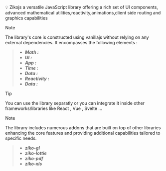 💡 Zikojs a versatile JavaScript library offering a rich set of UI components, advanced mathematical utilities,reactivity,animations,client side routing and graphics capabilities 

>[!Note]
The library's core is constructed using vanillajs without relying on any external dependencies. It encompasses the following elements : 
>- ***Math :*** 
>- ***UI :*** 
>- ***App :*** 
>- ***Time :*** 
>- ***Data :*** 
>- ***Reactivity :***
>- ***Data :*** 

>[!TIP]
You can use the library separatly or you can integrate it inside other frameworks/libraries like React , Vue , Svelte ...

>[!NOTE]
The library includes numerous addons that are built on top of other libraries enhancing the core features and providing additional capabilities tailored to specific needs.
> - ***ziko-gl***
> - ***ziko-lottie***
> - ***ziko-pdf***
> - ***ziko-xls***